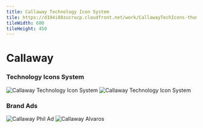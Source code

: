 ```yaml
---
title: Callaway Technology Icon System
tile: https://d194i88zucrucp.cloudfront.net/work/CallawayTechIcons-thumb-xs.jpg
tileWidth: 600
tileHeight: 450
---
```


# Callaway
### Technology Icons System
![Callaway Technology Icon System](https://d194i88zucrucp.cloudfront.net/work/CallawayTechIcons-lg.jpg)
![Callaway Technology Icon System](https://d194i88zucrucp.cloudfront.net/work/CallawayTechIcons2-lg.jpg)

### Brand Ads
![Callaway Phil Ad](https://d194i88zucrucp.cloudfront.net/work/Callaway_PhilAd-lg.jpg)
![Callaway Alvaros](https://d194i88zucrucp.cloudfront.net/work/Callaway_Alvaros-lg.jpg)
